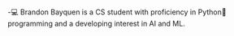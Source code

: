 -💻 Brandon Bayquen is a CS student with proficiency in Python🐍 programming and a developing interest in AI and ML.
